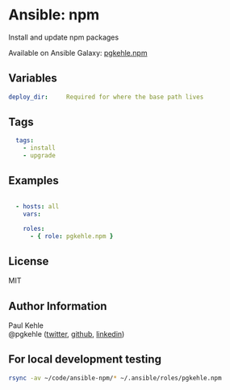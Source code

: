 # Ansible: npm

Install and update npm packages

Available on Ansible Galaxy: [pgkehle.npm](https://galaxy.ansible.com/pgkehle/npm)

## Variables
```yaml
deploy_dir:     Required for where the base path lives
```

## Tags

```YAML
  tags:
    - install
    - upgrade
```

## Examples

```YAML

  - hosts: all  
    vars:

    roles:
      - { role: pgkehle.npm }
```

## License

MIT

## Author Information

Paul Kehle  
@pgkehle ([twitter](https://twitter.com/pgkehle), [github](https://github.com/pgkehle), [linkedin](https://www.linkedin.com/in/pgkehle))

## For local development testing

```bash
rsync -av ~/code/ansible-npm/* ~/.ansible/roles/pgkehle.npm
```

